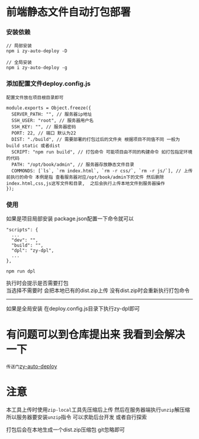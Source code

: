 # 前端静态文件自动打包部署

### 安装依赖
```
// 局部安装
npm i zy-auto-deploy -D

// 全局安装
npm i zy-auto-deploy -g

```
### 添加配置文件deploy.config.js

`配置文件放在项目根目录即可`

```
module.exports = Object.freeze({
  SERVER_PATH: "", // 服务器ip地址
  SSH_USER: "root", // 服务器用户名
  SSH_KEY: "", // 服务器密码 
  PORT: 22, // 端口 默认为22
  DIST: "./build", // 需要部署的打包过后的文件夹 根据项目不同值不同 一般为 build static 或者dist
  SCRIPT: "npm run build", // 打包命令 可能项目由不同的构建命令 如打包指定环境的代码
  PATH: "/opt/book/admin", // 服务器存放静态文件目录
  COMMONDS: [`ls`, `rm index.html`, `rm -r css/`, `rm -r js/`], // 上传前执行的命令 本例是指 查看服务器对应/opt/book/admin下的文件 然后删除index.html,css,js这写文件和目录,  之后会执行上传本地文件到服务器操作
});
```

### 使用

如果是项目局部安装  package.json配置一下命令就可以
```
"scripts": {
  ...
  "dev": "",
  "build": "",
  "dpl": "zy-dpl",
  ...
},

npm run dpl
```

执行时会提示是否需要打包  
当选择不需要时 会把本地已有的dist.zip上传  没有dist.zip时会重新执行打包命令

-----------

如果是全局安装 在deploy.config.js目录下执行zy-dpl即可

# 有问题可以到仓库提出来 我看到会解决一下
`传送门`[zy-auto-deploy](https://github.com/zhouyunjie/zy-auto-deploy)


# 注意

本工具上传时使用`zip-local`工具先压缩后上传 然后在服务器端执行`unzip`解压缩  
所以服务器要安装`unzip`指令 可以求助后台开发 或者自行探索

打包后会在本地生成一个dist.zip压缩包 git忽略即可

